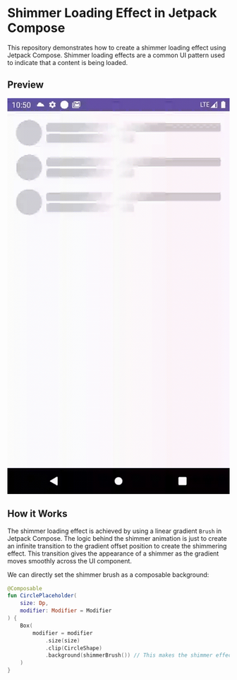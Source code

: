# Shimmer Loading Effect in Jetpack Compose

This repository demonstrates how to create a shimmer loading effect using Jetpack Compose. Shimmer loading effects are a common UI pattern used to indicate that a content is being loaded.

## Preview

![Shimmer Loading Effect Preview](preview.gif)

## How it Works

The shimmer loading effect is achieved by using a linear gradient `Brush` in Jetpack Compose. The logic behind the shimmer animation is just to create an infinite transition to the gradient offset position to create the shimmering effect. This transition gives the appearance of a shimmer as the gradient moves smoothly across the UI component.

We can directly set the shimmer brush as a composable background:
```kotlin
@Composable
fun CirclePlaceholder(
    size: Dp,
    modifier: Modifier = Modifier
) {
    Box(
        modifier = modifier
            .size(size)
            .clip(CircleShape)
            .background(shimmerBrush()) // This makes the shimmer effect animation.
    )
}